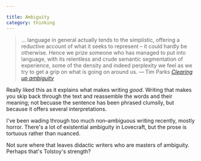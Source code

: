 ```yaml
---

title: Ambiguity
category: thinking
---
```


> &hellip; language in general actually tends to the simplistic, offering a reductive account of what it seeks to represent &#8211; it could hardly be otherwise. Hence we prize someone who has managed to put into language, with its relentless and crude semantic segmentation of experience, some of the density and indeed perplexity we feel as we try to get a grip on what is going on around us. &#8212;&thinsp;Tim Parks <cite>[Clearing up ambiguity](http://www.nybooks.com/blogs/nyrblog/2015/sep/01/clearing-up-ambiguity/)</cite>

Really liked this as it explains what makes writing _good_. Writing that makes you skip back through the text and reassemble the words and their meaning; not becuase the sentence has been phrased clumsily, but because it offers several interpretations.

I've been wading through too much non&#8211;ambiguous writing recently, mostly horror. There's a lot of existential ambiguity in Lovecraft, but the prose is tortuous rather than nuanced.

Not sure where that leaves didactic writers who are masters of ambiguity. Perhaps that's Tolstoy's strength?
